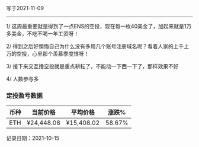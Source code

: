写于2021-11-09

-----

1/ 这周最重要就是得到了一点ENS的空投，现在每一枚40美金了，加起来就是1万多美金，不吃不喝一年工资呀！

2/ 得到之后好懊悔自己为什么没有多用几个账号注册域名呢？看着人家的上千上万的空投，心里那个羡慕季度恨呀！

3/ 接下来交互撸空投就是重点耕耘了，不能动一下西一下了，那样效果不好

4/ 人数参与多

### 定投盈亏数据
| 币种 | 当前价格 | 平均价格 |  涨跌%  |  
| :--: | :----------: | :----------: | :-----: | 
| ETH  |  ¥24,448.08 |  ¥15,408.02 | 58.67%  |

记录日期：2021-10-15
